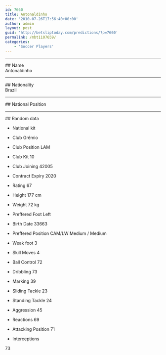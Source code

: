```yaml
---
id: 7660
title: Antonaldinho
date: '2010-07-26T17:56:40+00:00'
author: admin
layout: post
guid: 'http://betsliptoday.com/predictions/?p=7660'
permalink: /mbt1107659/
categories:
    - 'Soccer Players'
---
```


- - - - - -

\## Name  
 Antonaldinho

- - - - - -

\## Nationality  
 Brazil

- - - - - -

\## National Position

- - - - - -

\## Random data

- National kit
- Club
 Grêmio

- Club Position
 LAM

- Club Kit
 10

- Club Joining
 42005

- Contract Expiry
 2020

- Rating
 67

- Height
 177 cm

- Weight
 72 kg

- Preffered Foot
 Left

- Birth Date
 33663

- Preffered Position
 CAM/LW Medium / Medium

- Weak foot
 3

- Skill Moves
 4

- Ball Control
 72

- Dribbling
 73

- Marking
 39

- Sliding Tackle
 23

- Standing Tackle
 24

- Aggression
 45

- Reactions
 69

- Attacking Position
 71

- Interceptions

 73